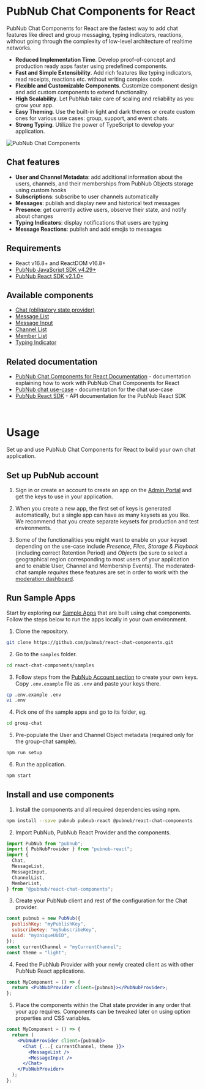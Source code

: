 # PubNub Chat Components for React

PubNub Chat Components for React are the fastest way to add chat features like direct and group
messaging, typing indicators, reactions, without going through the complexity of low-level
architecture of realtime networks.

- **Reduced Implementation Time**. Develop proof-of-concept and production ready apps faster using
  predefined components.
- **Fast and Simple Extensibility**. Add rich features like typing indicators, read receipts,
  reactions etc. without writing complex code.
- **Flexible and Customizable Components**. Customize component design and add custom components to
  extend functionality.
- **High Scalability**. Let PubNub take care of scaling and reliability as you grow your app.
- **Easy Theming**. Use the built-in light and dark themes or create custom ones for various use
  cases: group, support, and event chats.
- **Strong Typing**. Utilize the power of TypeScript to develop your application.

![PubNub Chat Components](https://i.imgur.com/992eLO8.png)

## Chat features

- **User and Channel Metadata**: add additional information about the users, channels, and their
  memberships from PubNub Objects storage using custom hooks
- **Subscriptions**: subscribe to user channels automatically
- **Messages**: publish and display new and historical text messages
- **Presence**: get currently active users, observe their state, and notify about changes
- **Typing Indicators**: display notifications that users are typing
- **Message Reactions**: publish and add emojis to messages

## Requirements

- React v16.8+ and ReactDOM v16.8+
- [PubNub JavaScript SDK v4.29+](https://www.pubnub.com/docs/sdks/javascript/)
- [PubNub React SDK v2.1.0+](https://www.pubnub.com/docs/chat/react/setup)

## Available components

- [Chat (obligatory state provider)](https://pubnub.github.io/react-chat-components/docs/?path=/docs/components-chat-provider--default)
- [Message List](https://pubnub.github.io/react-chat-components/docs/?path=/docs/components-message-list--default)
- [Message Input](https://pubnub.github.io/react-chat-components/docs/?path=/docs/components-message-input--default)
- [Channel List](https://pubnub.github.io/react-chat-components/docs/?path=/docs/components-channel-list--default)
- [Member List](https://pubnub.github.io/react-chat-components/docs/?path=/docs/components-member-list--default)
- [Typing Indicator](https://pubnub.github.io/react-chat-components/docs/?path=/docs/components-typing-indicator--default)

## Related documentation

- [PubNub Chat Components for React Documentation](https://pubnub.github.io/react-chat-components/docs/) - documentation explaining how to work with PubNub Chat Components for React
- [PubNub chat use-case](https://www.pubnub.com/docs/chat/overview) - documentation for the
  chat use-case
- [PubNub React SDK](https://www.pubnub.com/docs/chat/react/setup) - API documentation for the
  PubNub React SDK

<br />

# Usage

Set up and use PubNub Chat Components for React to build your own chat application.

## Set up PubNub account

1. Sign in or create an account to create an app on the
   [Admin Portal](https://dashboard.pubnub.com/) and get the keys to use in your application.

2. When you create a new app, the first set of keys is generated automatically, but a single app can
   have as many keysets as you like. We recommend that you create separate keysets for production
   and test environments.

3. Some of the functionalities you might want to enable on your keyset depending on the use-case
   include _Presence_, _Files_, _Storage & Playback_ (including correct Retention Period) and
   _Objects_ (be sure to select a geographical region corresponding to most users of your
   application and to enable User, Channel and Membership Events). The moderated-chat sample
   _requires_ these features are set in order to work with the
   [moderation dashboard](https://github.com/pubnub/moderation-dashboard/blob/master/how-to-design-modertable-app.md).

## Run Sample Apps

Start by exploring our [Sample Apps](https://pubnub.github.io/react-chat-components/samples) that
are built using chat components. Follow the steps below to run the apps locally in your own
environment.

1. Clone the repository.

```bash
git clone https://github.com/pubnub/react-chat-components.git
```

2. Go to the `samples` folder.

```bash
cd react-chat-components/samples
```

3. Follow steps from the
   [PubNub Account section](https://github.com/pubnub/react-chat-components/blob/master/lib/README.md#pubnub-account)
   to create your own keys. Copy `.env.example` file as `.env` and paste your keys there.

```bash
cp .env.example .env
vi .env
```

4. Pick one of the sample apps and go to its folder, eg.

```bash
cd group-chat
```

5. Pre-populate the User and Channel Object metadata (required only for the group-chat sample).

```bash
npm run setup
```

6. Run the application.

```bash
npm start
```

## Install and use components

1. Install the components and all required dependencies using npm.

```bash
npm install --save pubnub pubnub-react @pubnub/react-chat-components
```

2. Import PubNub, PubNub React Provider and the components.

```js
import PubNub from "pubnub";
import { PubNubProvider } from "pubnub-react";
import {
  Chat,
  MessageList,
  MessageInput,
  ChannelList,
  MemberList,
} from "@pubnub/react-chat-components";
```

3. Create your PubNub client and rest of the configuration for the Chat provider.

```jsx
const pubnub = new PubNub({
  publishKey: "myPublishKey",
  subscribeKey: "mySubscribeKey",
  uuid: "myUniqueUUID",
});
const currentChannel = "myCurrentChannel";
const theme = "light";
```

4. Feed the PubNub Provider with your newly created client as with other PubNub React applications.

```jsx
const MyComponent = () => {
  return <PubNubProvider client={pubnub}></PubNubProvider>;
};
```

5. Place the components within the Chat state provider in any order that your app requires.
   Components can be tweaked later on using option properties and CSS variables.

```jsx
const MyComponent = () => {
  return (
    <PubNubProvider client={pubnub}>
      <Chat {...{ currentChannel, theme }}>
        <MessageList />
        <MessageInput />
      </Chat>
    </PubNubProvider>
  );
};
```
